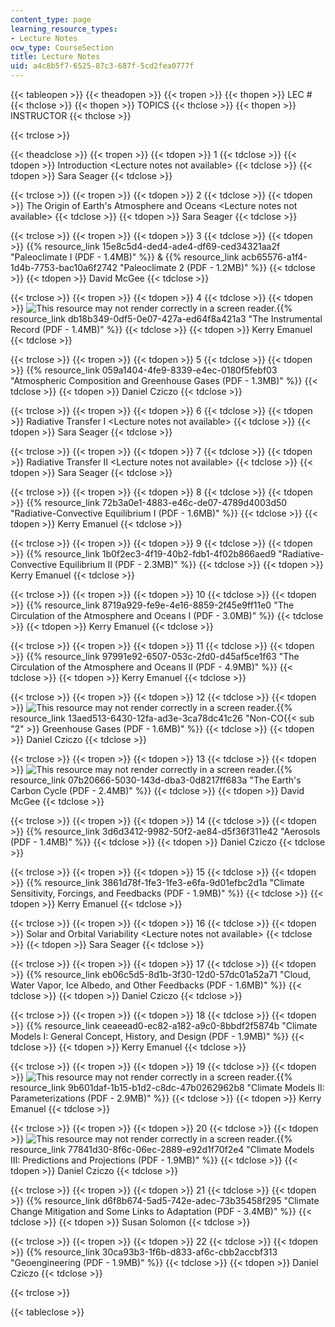 ```yaml
---
content_type: page
learning_resource_types:
- Lecture Notes
ocw_type: CourseSection
title: Lecture Notes
uid: a4c8b5f7-6525-87c3-687f-5cd2fea0777f
---
```

{{< tableopen >}}
{{< theadopen >}}
{{< tropen >}}
{{< thopen >}}
LEC #
{{< thclose >}}
{{< thopen >}}
TOPICS
{{< thclose >}}
{{< thopen >}}
INSTRUCTOR
{{< thclose >}}

{{< trclose >}}

{{< theadclose >}}
{{< tropen >}}
{{< tdopen >}}
1
{{< tdclose >}}
{{< tdopen >}}
Introduction \<Lecture notes not available>
{{< tdclose >}}
{{< tdopen >}}
Sara Seager
{{< tdclose >}}

{{< trclose >}}
{{< tropen >}}
{{< tdopen >}}
2
{{< tdclose >}}
{{< tdopen >}}
The Origin of Earth's Atmosphere and Oceans \<Lecture notes not available>
{{< tdclose >}}
{{< tdopen >}}
Sara Seager
{{< tdclose >}}

{{< trclose >}}
{{< tropen >}}
{{< tdopen >}}
3
{{< tdclose >}}
{{< tdopen >}}
{{% resource_link 15e8c5d4-ded4-ade4-df69-ced34321aa2f "Paleoclimate I (PDF - 1.4MB)" %}} & {{% resource_link acb65576-a1f4-1d4b-7753-bac10a6f2742 "Paleoclimate 2 (PDF - 1.2MB)" %}}
{{< tdclose >}}
{{< tdopen >}}
David McGee
{{< tdclose >}}

{{< trclose >}}
{{< tropen >}}
{{< tdopen >}}
4
{{< tdclose >}}
{{< tdopen >}}
![This resource may not render correctly in a screen reader.](/images/inacessible.gif){{% resource_link db18b349-0df5-0e07-427a-ed64f8a421a3 "The Instrumental Record (PDF - 1.4MB)" %}}
{{< tdclose >}}
{{< tdopen >}}
Kerry Emanuel
{{< tdclose >}}

{{< trclose >}}
{{< tropen >}}
{{< tdopen >}}
5
{{< tdclose >}}
{{< tdopen >}}
{{% resource_link 059a1404-4fe9-8339-e4ec-0180f5febf03 "Atmospheric Composition and Greenhouse Gases (PDF - 1.3MB)" %}}
{{< tdclose >}}
{{< tdopen >}}
Daniel Cziczo
{{< tdclose >}}

{{< trclose >}}
{{< tropen >}}
{{< tdopen >}}
6
{{< tdclose >}}
{{< tdopen >}}
Radiative Transfer I \<Lecture notes not available>
{{< tdclose >}}
{{< tdopen >}}
Sara Seager
{{< tdclose >}}

{{< trclose >}}
{{< tropen >}}
{{< tdopen >}}
7
{{< tdclose >}}
{{< tdopen >}}
Radiative Transfer II \<Lecture notes not available>
{{< tdclose >}}
{{< tdopen >}}
Sara Seager
{{< tdclose >}}

{{< trclose >}}
{{< tropen >}}
{{< tdopen >}}
8
{{< tdclose >}}
{{< tdopen >}}
{{% resource_link 72b3a0e1-4883-e46c-de07-4789d4003d50 "Radiative-Convective Equilibrium I (PDF - 1.6MB)" %}}
{{< tdclose >}}
{{< tdopen >}}
Kerry Emanuel
{{< tdclose >}}

{{< trclose >}}
{{< tropen >}}
{{< tdopen >}}
9
{{< tdclose >}}
{{< tdopen >}}
{{% resource_link 1b0f2ec3-4f19-40b2-fdb1-4f02b866aed9 "Radiative-Convective Equilibrium II (PDF - 2.3MB)" %}}
{{< tdclose >}}
{{< tdopen >}}
Kerry Emanuel
{{< tdclose >}}

{{< trclose >}}
{{< tropen >}}
{{< tdopen >}}
10
{{< tdclose >}}
{{< tdopen >}}
{{% resource_link 8719a929-fe9e-4e16-8859-2f45e9ff11e0 "The Circulation of the Atmosphere and Oceans I (PDF - 3.0MB)" %}}
{{< tdclose >}}
{{< tdopen >}}
Kerry Emanuel
{{< tdclose >}}

{{< trclose >}}
{{< tropen >}}
{{< tdopen >}}
11
{{< tdclose >}}
{{< tdopen >}}
{{% resource_link 97991e92-6507-053c-2fd0-d45af5ce1f63 "The Circulation of the Atmosphere and Oceans II (PDF - 4.9MB)" %}}
{{< tdclose >}}
{{< tdopen >}}
Kerry Emanuel
{{< tdclose >}}

{{< trclose >}}
{{< tropen >}}
{{< tdopen >}}
12
{{< tdclose >}}
{{< tdopen >}}
![This resource may not render correctly in a screen reader.](/images/inacessible.gif){{% resource_link 13aed513-6430-12fa-ad3e-3ca78dc41c26 "Non-CO{{< sub \"2\" >}} Greenhouse Gases (PDF - 1.6MB)" %}}
{{< tdclose >}}
{{< tdopen >}}
Daniel Cziczo
{{< tdclose >}}

{{< trclose >}}
{{< tropen >}}
{{< tdopen >}}
13
{{< tdclose >}}
{{< tdopen >}}
![This resource may not render correctly in a screen reader.](/images/inacessible.gif){{% resource_link 07b20666-5030-143d-dba3-0d8217ff683a "The Earth's Carbon Cycle (PDF - 2.4MB)" %}}
{{< tdclose >}}
{{< tdopen >}}
David McGee
{{< tdclose >}}

{{< trclose >}}
{{< tropen >}}
{{< tdopen >}}
14
{{< tdclose >}}
{{< tdopen >}}
{{% resource_link 3d6d3412-9982-50f2-ae84-d5f36f311e42 "Aerosols (PDF - 1.4MB)" %}}
{{< tdclose >}}
{{< tdopen >}}
Daniel Cziczo
{{< tdclose >}}

{{< trclose >}}
{{< tropen >}}
{{< tdopen >}}
15
{{< tdclose >}}
{{< tdopen >}}
{{% resource_link 3861d78f-1fe3-1fe3-e6fa-9d01efbc2d1a "Climate Sensitivity, Forcings, and Feedbacks (PDF - 1.9MB)" %}}
{{< tdclose >}}
{{< tdopen >}}
Kerry Emanuel
{{< tdclose >}}

{{< trclose >}}
{{< tropen >}}
{{< tdopen >}}
16
{{< tdclose >}}
{{< tdopen >}}
Solar and Orbital Variability \<Lecture notes not available>
{{< tdclose >}}
{{< tdopen >}}
Sara Seager
{{< tdclose >}}

{{< trclose >}}
{{< tropen >}}
{{< tdopen >}}
17
{{< tdclose >}}
{{< tdopen >}}
{{% resource_link eb06c5d5-8d1b-3f30-12d0-57dc01a52a71 "Cloud, Water Vapor, Ice Albedo, and Other Feedbacks (PDF - 1.6MB)" %}}
{{< tdclose >}}
{{< tdopen >}}
Daniel Cziczo
{{< tdclose >}}

{{< trclose >}}
{{< tropen >}}
{{< tdopen >}}
18
{{< tdclose >}}
{{< tdopen >}}
{{% resource_link ceaeead0-ec82-a182-a9c0-8bbdf2f5874b "Climate Models I: General Concept, History, and Design (PDF - 1.9MB)" %}}
{{< tdclose >}}
{{< tdopen >}}
Kerry Emanuel
{{< tdclose >}}

{{< trclose >}}
{{< tropen >}}
{{< tdopen >}}
19
{{< tdclose >}}
{{< tdopen >}}
![This resource may not render correctly in a screen reader.](/images/inacessible.gif){{% resource_link 9b601daf-1b15-b1d2-c8dc-47b0262962b8 "Climate Models II: Parameterizations (PDF - 2.9MB)" %}}
{{< tdclose >}}
{{< tdopen >}}
Kerry Emanuel
{{< tdclose >}}

{{< trclose >}}
{{< tropen >}}
{{< tdopen >}}
20
{{< tdclose >}}
{{< tdopen >}}
![This resource may not render correctly in a screen reader.](/images/inacessible.gif){{% resource_link 77841d30-8f6c-06ec-2889-e92d1f70f2e4 "Climate Models III: Predictions and Projections (PDF - 1.9MB)" %}}
{{< tdclose >}}
{{< tdopen >}}
Daniel Cziczo
{{< tdclose >}}

{{< trclose >}}
{{< tropen >}}
{{< tdopen >}}
21
{{< tdclose >}}
{{< tdopen >}}
{{% resource_link d6f8b674-5ad5-742e-adec-73b35458f295 "Climate Change Mitigation and Some Links to Adaptation (PDF - 3.4MB)" %}}
{{< tdclose >}}
{{< tdopen >}}
Susan Solomon
{{< tdclose >}}

{{< trclose >}}
{{< tropen >}}
{{< tdopen >}}
22
{{< tdclose >}}
{{< tdopen >}}
{{% resource_link 30ca93b3-1f6b-d833-af6c-cbb2accbf313 "Geoengineering (PDF - 1.9MB)" %}}
{{< tdclose >}}
{{< tdopen >}}
Daniel Cziczo
{{< tdclose >}}

{{< trclose >}}

{{< tableclose >}}